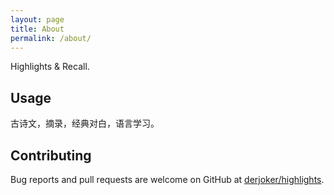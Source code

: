 ```yaml
---
layout: page
title: About
permalink: /about/
---
```

Highlights &amp; Recall.

## Usage

古诗文，摘录，经典对白，语言学习。

## Contributing

Bug reports and pull requests are welcome on GitHub at [derjoker/highlights](https://github.com/derjoker/highlights).
